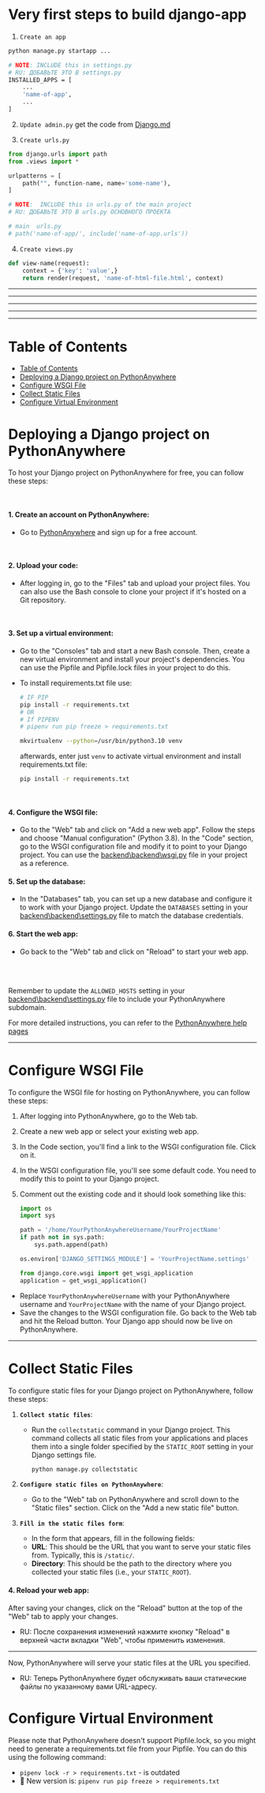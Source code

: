 # Very first steps to build django-app
1. `Create an app`
```bash
python manage.py startapp ...

# NOTE: INCLUDE this in settings.py
# RU: ДОБАВЬТЕ ЭТО В settings.py
INSTALLED_APPS = [
    ...
    'name-of-app',
    ...
]
```
2. `Update admin.py`
get the code from [Django.md](Django.md)

3. `Create urls.py`
```python
from django.urls import path
from .views import *

urlpatterns = [
    path("", function-name, name='some-name'),
]

# NOTE:  INCLUDE this in urls.py of the main project 
# RU: ДОБАВЬТЕ ЭТО В urls.py ОСНОВНОГО ПРОЕКТА

# main  urls.py
# path('name-of-app/', include('name-of-app.urls'))
```
4. `Create views.py`
```python
def view-name(request):
    context = {'key': 'value',}
    return render(request, 'name-of-html-file.html', context)
```

---
---
---
---
---

# Table of Contents
- [Table of Contents](#table-of-contents)
- [Deploying a Django project on PythonAnywhere](#deploying-a-django-project-on-pythonanywhere)
- [Configure WSGI File](#configure-wsgi-file)
- [Collect Static Files](#collect-static-files)
- [Configure Virtual Environment](#configure-virtual-environment)




# Deploying a Django project on PythonAnywhere
To host your Django project on PythonAnywhere for free, you can follow these steps:

<br>

#### 1. Create an account on PythonAnywhere: 
  - Go to [PythonAnywhere](https://www.pythonanywhere.com/) and sign up for a free account.

<br>

#### 2. Upload your code: 
  - After logging in, go to the "Files" tab and upload your project files. You can also use the Bash console to clone your project if it's hosted on a Git repository.

<br>

#### 3. Set up a virtual environment: 
  - Go to the "Consoles" tab and start a new Bash console. Then, create a new virtual environment and install your project's dependencies. You can use the Pipfile and Pipfile.lock files in your project to do this.
- To install requirements.txt file use: 
  ```bash
  # IF PIP
  pip install -r requirements.txt
  # OR
  # If PIPENV 
  # pipenv run pip freeze > requirements.txt

  mkvirtualenv --python=/usr/bin/python3.10 venv
  ```
  afterwards, enter just `venv` to activate virtual environment and install requirements.txt file:
  
  ```bash
  pip install -r requirements.txt
  ```

<br>


#### 4. Configure the WSGI file: 
  - Go to the "Web" tab and click on "Add a new web app". Follow the steps and choose "Manual configuration" (Python 3.8). In the "Code" section, go to the WSGI configuration file and modify it to point to your Django project. You can use the [backend\backend\wsgi.py](backend\backend\wsgi.py) file in your project as a reference.

#### 5. Set up the database: 
  - In the "Databases" tab, you can set up a new database and configure it to work with your Django project. Update the `DATABASES` setting in your [backend\backend\settings.py](backend\backend\settings.py) file to match the database credentials.

#### 6. Start the web app: 
  - Go back to the "Web" tab and click on "Reload" to start your web app.


<br>
<br>

Remember to update the `ALLOWED_HOSTS` setting in your [backend\backend\settings.py](backend\backend\settings.py) file to include your PythonAnywhere subdomain.

For more detailed instructions, you can refer to the [PythonAnywhere help pages](https://help.pythonanywhere.com/pages/DeployExistingDjangoProject/)

---

# Configure WSGI File
To configure the WSGI file for hosting on PythonAnywhere, you can follow these steps:

1. After logging into PythonAnywhere, go to the Web tab.
2. Create a new web app or select your existing web app.
3. In the Code section, you'll find a link to the WSGI configuration file. Click on it.
4. In the WSGI configuration file, you'll see some default code. You need to modify this to point to your Django project.
5. Comment out the existing code and it should look something like this:
   
    ```python
    import os
    import sys

    path = '/home/YourPythonAnywhereUsername/YourProjectName'
    if path not in sys.path:
        sys.path.append(path)

    os.environ['DJANGO_SETTINGS_MODULE'] = 'YourProjectName.settings'

    from django.core.wsgi import get_wsgi_application
    application = get_wsgi_application()
    ```

- Replace `YourPythonAnywhereUsername` with your PythonAnywhere username and `YourProjectName` with the name of your Django project.
- Save the changes to the WSGI configuration file.
Go back to the Web tab and hit the Reload button.
Your Django app should now be live on PythonAnywhere.
---

# Collect Static Files

To configure static files for your Django project on PythonAnywhere, follow these steps:


<!-- https://help.pythonanywhere.com/pages/DjangoStaticFiles/ -->
1. **`Collect static files`**: 
    - Run the `collectstatic` command in your Django project. This command collects all static files from your applications and places them into a single folder specified by the `STATIC_ROOT` setting in your Django settings file.
      ```bash
      python manage.py collectstatic
      ```

2. **`Configure static files on PythonAnywhere`**: 
    - Go to the "Web" tab on PythonAnywhere and scroll down to the "Static files" section. Click on the "Add a new static file" button.

3. **`Fill in the static files form`**: 
     - In the form that appears, fill in the following fields:
     - **URL**: This should be the URL that you want to serve your static files from. Typically, this is `/static/`.
     - **Directory**: This should be the path to the directory where you collected your static files (i.e., your `STATIC_ROOT`).



#### 4. Reload your web app: 
After saving your changes, click on the "Reload" button at the top of the "Web" tab to apply your changes.
- RU: После сохранения изменений нажмите кнопку "Reload" в верхней части вкладки "Web", чтобы применить изменения.

---

Now, PythonAnywhere will serve your static files at the URL you specified.
- RU: Теперь PythonAnywhere будет обслуживать ваши статические файлы по указанному вами URL-адресу.



# Configure Virtual Environment
Please note that PythonAnywhere doesn't support Pipfile.lock, so you might need to generate a requirements.txt file from your Pipfile. You can do this using the following command:

- `pipenv lock -r > requirements.txt` - is outdated
- 🎯 New version is: `pipenv run pip freeze > requirements.txt`